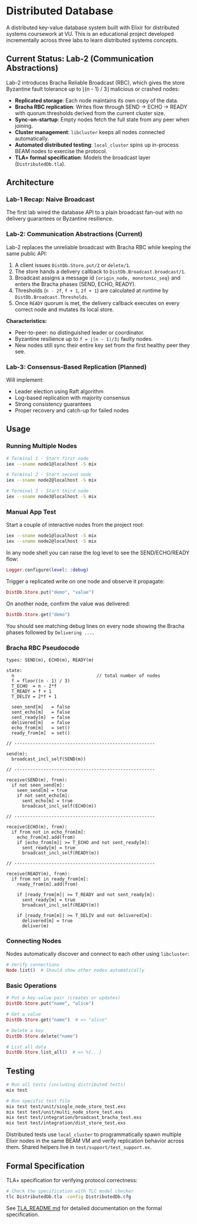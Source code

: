 # Distributed Database

A distributed key-value database system built with Elixir for distributed systems coursework at VU. This is an educational project developed incrementally across three labs to learn distributed systems concepts.

## Current Status: Lab-2 (Communication Abstractions)

Lab-2 introduces Bracha Reliable Broadcast (RBC), which gives the store Byzantine fault tolerance up to ⌊(n - 1) / 3⌋ malicious or crashed nodes:
- **Replicated storage**: Each node maintains its own copy of the data.
- **Bracha RBC replication**: Writes flow through SEND → ECHO → READY with quorum thresholds derived from the current cluster size.
- **Sync-on-startup**: Empty nodes fetch the full state from any peer when joining.
- **Cluster management**: `libcluster` keeps all nodes connected automatically.
- **Automated distributed testing**: `local_cluster` spins up in-process BEAM nodes to exercise the protocol.
- **TLA+ formal specification**: Models the broadcast layer (`DistributedDb.tla`).

## Architecture

### Lab-1 Recap: Naive Broadcast
The first lab wired the database API to a plain broadcast fan-out with no delivery guarantees or Byzantine resilience.

### Lab-2: Communication Abstractions (Current)
Lab-2 replaces the unreliable broadcast with Bracha RBC while keeping the same public API:
1. A client issues `DistDb.Store.put/2` or `delete/1`.
2. The store hands a delivery callback to `DistDb.Broadcast.broadcast/1`.
3. Broadcast assigns a message id `{origin_node, monotonic_seq}` and enters the Bracha phases (SEND, ECHO, READY).
4. Thresholds (`n - 2f`, `f + 1`, `2f + 1`) are calculated at runtime by `DistDb.Broadcast.Thresholds`.
5. Once `READY` quorum is met, the delivery callback executes on every correct node and mutates its local store.

**Characteristics:**
- Peer-to-peer: no distinguished leader or coordinator.
- Byzantine resilience up to `f = ⌊(n - 1)/3⌋` faulty nodes.
- New nodes still sync their entire key set from the first healthy peer they see.

### Lab-3: Consensus-Based Replication (Planned)
Will implement:
- Leader election using Raft algorithm
- Log-based replication with majority consensus
- Strong consistency guarantees
- Proper recovery and catch-up for failed nodes

## Usage

### Running Multiple Nodes

```bash
# Terminal 1 - Start first node
iex --sname node1@localhost -S mix

# Terminal 2 - Start second node
iex --sname node2@localhost -S mix

# Terminal 3 - Start third node
iex --sname node3@localhost -S mix
```

### Manual App Test

Start a couple of interactive nodes from the project root:

```bash
iex --sname node1@localhost -S mix
iex --sname node2@localhost -S mix
```

In any node shell you can raise the log level to see the SEND/ECHO/READY flow:

```elixir
Logger.configure(level: :debug)
```

Trigger a replicated write on one node and observe it propagate:

```elixir
DistDb.Store.put("demo", "value")
```

On another node, confirm the value was delivered:

```elixir
DistDb.Store.get("demo")
```

You should see matching debug lines on every node showing the Bracha phases followed by `Delivering ...`.

### Bracha RBC Pseudocode

```
types: SEND(m), ECHO(m), READY(m)

state:
  n                               // total number of nodes
  f = floor((n - 1) / 3)
  T_ECHO  = n - 2*f
  T_READY = f + 1
  T_DELIV = 2*f + 1

  seen_send[m]   = false
  sent_echo[m]   = false
  sent_ready[m]  = false
  delivered[m]   = false
  echo_from[m]   = set()
  ready_from[m]  = set()

// -----------------------------------------------------

send(m):
  broadcast_incl_self(SEND(m))

// -----------------------------------------------------

receive(SEND(m), from):
  if not seen_send[m]:
    seen_send[m] = true
    if not sent_echo[m]:
      sent_echo[m] = true
      broadcast_incl_self(ECHO(m))

// -----------------------------------------------------

receive(ECHO(m), from):
  if from not in echo_from[m]:
    echo_from[m].add(from)
    if |echo_from[m]| >= T_ECHO and not sent_ready[m]:
      sent_ready[m] = true
      broadcast_incl_self(READY(m))

// -----------------------------------------------------

receive(READY(m), from):
  if from not in ready_from[m]:
    ready_from[m].add(from)

    if |ready_from[m]| >= T_READY and not sent_ready[m]:
      sent_ready[m] = true
      broadcast_incl_self(READY(m))

    if |ready_from[m]| >= T_DELIV and not delivered[m]:
      delivered[m] = true
      deliver(m)
```

### Connecting Nodes

Nodes automatically discover and connect to each other using `libcluster`:

```elixir
# Verify connections
Node.list()  # Should show other nodes automatically
```

### Basic Operations

```elixir
# Put a key-value pair (creates or updates)
DistDb.Store.put("name", "alice")

# Get a value
DistDb.Store.get("name")  # => "alice"

# Delete a key
DistDb.Store.delete("name")

# List all data
DistDb.Store.list_all()  # => %{...}
```

## Testing

```bash
# Run all tests (including distributed tests)
mix test

# Run specific test file
mix test test/unit/single_node_store_test.exs
mix test test/unit/multi_node_store_test.exs
mix test test/integration/broadcast_bracha_test.exs
mix test test/integration/dist_store_test.exs
```

Distributed tests use `local_cluster` to programmatically spawn multiple Elixir nodes in the same BEAM VM and verify replication behavior across them. Shared helpers live in `test/support/test_support.ex`.

## Formal Specification

TLA+ specification for verifying protocol correctness:

```bash
# Check the specification with TLC model checker
tlc DistributedDb.tla -config DistributedDb.cfg
```

See [TLA_README.md](TLA_README.md) for detailed documentation on the formal specification.
